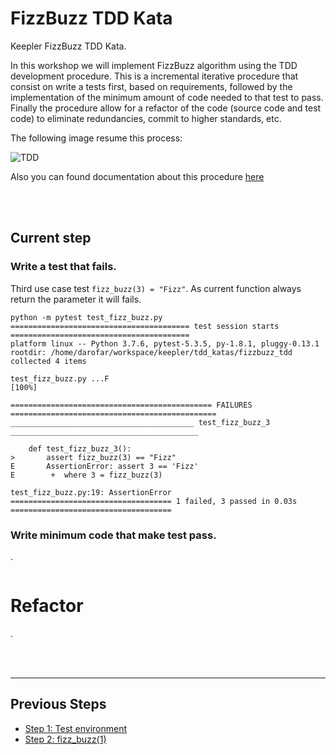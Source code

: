 # FizzBuzz TDD Kata

Keepler FizzBuzz TDD Kata.

In this workshop we will implement FizzBuzz algorithm using the TDD development procedure. This is a incremental 
iterative procedure that consist on write a tests first, based on requirements, followed by the implementation of the 
minimum amount of code needed to that test to pass. Finally the procedure allow for a refactor of the code (source code
and test code) to eliminate redundancies, commit to higher standards, etc. 

The following image resume this process: 

![TDD](https://upload.wikimedia.org/wikipedia/commons/0/0b/TDD_Global_Lifecycle.png)

Also you can found documentation about this procedure [here](https://en.wikipedia.org/wiki/Test-driven_development)

<br />
<br />

## Current step

### Write a test that fails. 
Third use case test `fizz_buzz(3) = "Fizz"`. As current function always return the parameter it will fails.

```
python -m pytest test_fizz_buzz.py 
======================================== test session starts ========================================
platform linux -- Python 3.7.6, pytest-5.3.5, py-1.8.1, pluggy-0.13.1
rootdir: /home/darofar/workspace/keepler/tdd_katas/fizzbuzz_tdd
collected 4 items                                                                                   

test_fizz_buzz.py ...F                                                                        [100%]

============================================= FAILURES ==============================================
_________________________________________ test_fizz_buzz_3 __________________________________________

    def test_fizz_buzz_3():
>       assert fizz_buzz(3) == "Fizz"
E       AssertionError: assert 3 == 'Fizz'
E        +  where 3 = fizz_buzz(3)

test_fizz_buzz.py:19: AssertionError
==================================== 1 failed, 3 passed in 0.03s ==================================== 
``` 

### Write minimum code that make test pass.
.
```
```

# Refactor 
.

<br />
<br />
<hr />

## Previous Steps

- [Step 1: Test environment](https://github.com/darofar/fizzbuzz_tdd/blob/3836e05c9f868c29cfb77241c703259afbd98d21/README.md)
- [Step 2: fizz_buzz(1)](https://github.com/darofar/fizzbuzz_tdd/blob/8ae70a62115a3ab44c30463d2da2e6b359c1f587/README.md)

